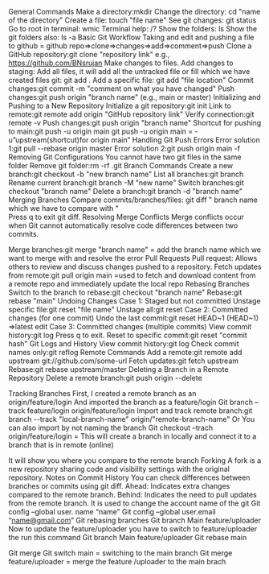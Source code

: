 General Commands
Make a directory:mkdir
Change the directory: cd "name of the directory"
Create a file: touch "file name"
See git changes: git status
Go to root in terminal: wmic
Terminal help: /?
Show the folders: ls
Show the git folders also: ls -a
Basic Git Workflow
 Taking and edit and  pushing a file to github =  github repo=>clone=>changes=>add=>comment=>push
Clone a GitHub repository:git clone "repository link" e.g., <https://github.com/BNsrujan>
Make changes to files.
Add changes to staging:
Add all files, it will add all the  untracked file or fill which we have created files git: git add .
Add a specific file: git add "file location"
Commit changes:git commit -m "comment on what you have changed"
Push changes:git push origin "branch name" (e.g., main or master)
Initializing and Pushing to a New Repository
Initialize a git repository:git init
Link to remote:git remote add origin "GitHub repository link"
Verify connection:git remote -v
Push changes:git push origin "branch name"
Shortcut for pushing to main:git push -u origin main
git push -u origin main = -u”upstream(shortcut)for origin main”
Handling Git Push Errors
Error solution 1:git pull --rebase origin master
Error solution 2:git push origin main -f
Removing Git Configurations
You cannot have two git files in the same folder
Remove git folder:rm -rf .git
Branch Commands
Create a new branch:git checkout -b "new branch name"
List all branches:git branch
Rename current branch:git branch -M "new name"
Switch branches:git checkout "branch name"
Delete a branch:git branch -d "branch name"
Merging Branches
Compare commits/branches/files: git diff " branch name which we have to compare with "  
Press q to exit git diff.
Resolving Merge Conflicts
Merge conflicts occur when Git cannot automatically resolve code differences between two commits.

Merge branches:git merge "branch name" = add the branch name which we want to merge with and resolve the error
Pull Requests
Pull request: Allows others to review and discuss changes pushed to a repository.
Fetch updates from remote:git pull origin main =used to fetch and download content from a remote repo and immediately update the local repo
Rebasing Branches
Switch to the branch to rebase:git checkout "branch name"
Rebase:git rebase "main"
Undoing Changes
Case 1: Staged but not committed
Unstage specific file:git reset "file name"
Unstage all:git reset
Case 2: Committed changes (for one commit)
Undo the last commit:git reset HEAD~1  (HEAD~1) =>latest edit
Case 3: Committed changes (multiple commits)
View commit history:git log
Press q to exit.
Reset to specific commit:git reset "commit hash"
Git Logs and History
View commit history:git log
Check commit names only:git reflog
Remote Commands
Add a remote:git remote add upstream git://github.com/some-url
Fetch updates:git fetch upstream
Rebase:git rebase upstream/master
Deleting a Branch in a Remote Repository
Delete a remote branch:git push origin --delete <branch-name>

Tracking Branches
First, I created a remote branch as an origin/feature/login
And imported the branch as a feature/login
Git branch –track feature/login origin/feature/login
Import and track remote branch:git branch --track "local-branch-name" origin/"remote-branch-name"
Or
You can also import by not naming the branch
Git checkout –trach origin/feature/login = This will create a branch in locally and connect it to a branch that is in remote (online)

It will show you where you compare to the remote branch
Forking
A fork is a new repository sharing code and visibility settings with the original repository.
Notes on Commit History
You can check differences between branches or commits using git diff.
Ahead: Indicates extra changes compared to the remote branch.
Behind: Indicates the need to pull updates from the remote branch.
It is used to change the account name of the git
Git config –global user. name “name”
Git config –global user.email “name@gmail.com”
Git rebasing branches
Git branch
Main
feature/uploader
Now to update the feature/uploader you have to switch to feature/uploader the run this command
Git branch
Main
feature/uploader
Git rebase main

Git merge
Git switch main = switching to the main branch
Git merge feature/uploader = merge the feature /uploader to the main brach
